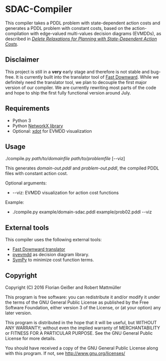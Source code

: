 SDAC-Compiler
==================================
This compiler takes a PDDL problem with state-dependent action costs and generates a PDDL problem with constant costs, based on the action-compilation with edge-valued multi-values decision diagrams (EVMDDs), as described in 
[*Delete Relaxations for Planning with State-Dependent Action Costs*](http://gki.informatik.uni-freiburg.de/papers/geisser-etal-ijcai2015.pdf).

Disclaimer
----------
This project is still in a __very__ early stage and therefore is not stable and bug-free. It is currently built into the translator tool of [Fast Downward](http://www.fast-downward.org/). While we definitely need the translator tool, we plan to decouple the first major version of our compiler. We are currently rewriting most parts of the code and hope to ship the first fully functional version around July.

Requirements
----------
- Python 3
- Python [NetworkX library](https://networkx.github.io/)
- Optional: [xdot](https://pypi.python.org/pypi/xdot) for EVMDD visualization

Usage
----------
./compile.py *path/to/domainfile* *path/to/problemfile* [--viz]

This generates *domain-out.pddl* and *problem-out.pddl*, the compiled PDDL files with constant action cost.

Optional arguments:
- --viz: EVMDD visualization for action cost functions

Example:
- ./compile.py example/domain-sdac.pddl example/prob02.pddl --viz

External tools
--------
This compiler uses the following external tools:
- [Fast Downward translator](http://www.fast-downward.org/)
- [pyevmdd](https://github.com/robertmattmueller/pyevmdd) as decision diagram library.
- [SymPy](http://www.sympy.org/de/index.html) to minimize cost function terms.

Copyright
--------

Copyright (C) 2016 Florian Geißer and Robert Mattmüller

This program is free software: you can redistribute it and/or modify
it under the terms of the GNU General Public License as published by
the Free Software Foundation, either version 3 of the License, or
(at your option) any later version.

This program is distributed in the hope that it will be useful,
but WITHOUT ANY WARRANTY; without even the implied warranty of
MERCHANTABILITY or FITNESS FOR A PARTICULAR PURPOSE.  See the
GNU General Public License for more details.

You should have received a copy of the GNU General Public License
along with this program.  If not, see <http://www.gnu.org/licenses/>
